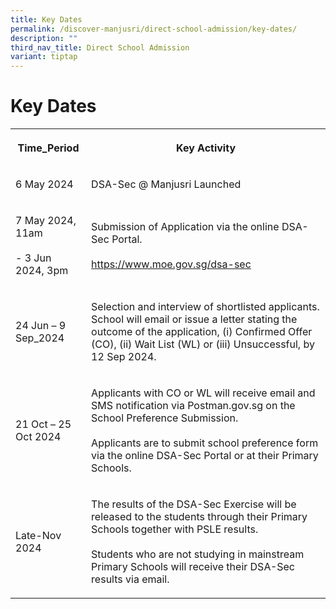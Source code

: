 ```yaml
---
title: Key Dates
permalink: /discover-manjusri/direct-school-admission/key-dates/
description: ""
third_nav_title: Direct School Admission
variant: tiptap
---
```

<h1><strong>Key Dates</strong></h1>
<table style="minWidth: 50px">
<colgroup>
<col>
<col>
</colgroup>
<tbody>
<tr>
<th rowspan="1" colspan="1">
<p>Time_Period</p>
</th>
<th rowspan="1" colspan="1">
<p>Key Activity</p>
</th>
</tr>
<tr>
<td rowspan="1" colspan="1">
<p>6 May 2024</p>
</td>
<td rowspan="1" colspan="1">
<p>DSA-Sec @ Manjusri Launched</p>
</td>
</tr>
<tr>
<td rowspan="1" colspan="1">
<p>7 May 2024, 11am
<br>
<br>- 3 Jun 2024, 3pm</p>
</td>
<td rowspan="1" colspan="1">
<p>Submission of Application via the online DSA-Sec Portal.
<br>
<br><a href="https://www.moe.gov.sg/dsa-sec" rel="noopener noreferrer nofollow" target="_blank">https://www.moe.gov.sg/dsa-sec</a>
</p>
</td>
</tr>
<tr>
<td rowspan="1" colspan="1">
<p>24 Jun – 9 Sep_2024</p>
</td>
<td rowspan="1" colspan="1">
<p>Selection and interview of shortlisted applicants. School will email or
issue a letter stating the outcome of the application, (i) Confirmed Offer
(CO), (ii) Wait List (WL) or (iii) Unsuccessful, by 12 Sep 2024.</p>
</td>
</tr>
<tr>
<td rowspan="1" colspan="1">
<p>21 Oct – 25 Oct 2024</p>
</td>
<td rowspan="1" colspan="1">
<p>Applicants with CO or WL will receive email and SMS notification via&nbsp;Postman.gov.sg
on the School Preference Submission.
<br>
<br>Applicants are to submit school preference form via the online DSA-Sec
Portal or at their Primary Schools.</p>
</td>
</tr>
<tr>
<td rowspan="1" colspan="1">
<p>Late-Nov 2024</p>
</td>
<td rowspan="1" colspan="1">
<p>The results of the DSA-Sec Exercise will be released to the students through
their Primary Schools together with PSLE results.
<br>
<br>Students who are not studying in mainstream Primary Schools will receive
their DSA-Sec results via email.</p>
</td>
</tr>
</tbody>
</table>
<p></p>